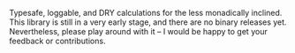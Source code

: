 Typesafe, loggable, and DRY calculations for the less monadically inclined. This library is still in a very early stage, and there are no binary releases yet. Nevertheless, please play around with it – I would be happy to get your feedback or contributions.
